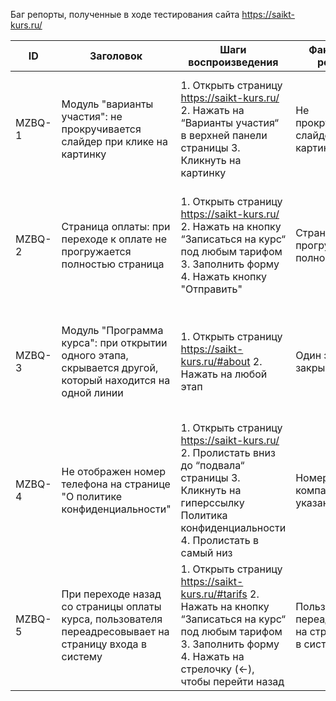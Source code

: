 Баг репорты, полученные в ходе тестирования сайта https://saikt-kurs.ru/

| ID   | Заголовок                                                                                                     | Шаги воспроизведения                                                                                                                                                                | Фактический результат                                     | Ожидаемый результат                               | Среда                                                                                                                  | Приоритет    |
|--------|---------------------------------------------------------------------------------------------------------------|-------------------------------------------------------------------------------------------------------------------------------------------------------------------------------------|-----------------------------------------------------------|---------------------------------------------------|------------------------------------------------------------------------------------------------------------------------|--------------|
| MZBQ-1 | Модуль "варианты участия": не прокручивается слайдер при клике на картинку                                | 1. Открыть страницу https://saikt-kurs.ru/  2. Нажать на “Варианты участия“ в верхней панели страницы  3. Кликнуть на картинку                                                      | Не прокручивается слайдер с картинками                    | Слайдер с картинками прокручивается справа налево | Windows 11 Домашняя для одного языка, 64-разрядная операционная система, процессор x64  Google Chrome v.107.0.5304.122 | Низкий       |
| MZBQ-2 | Страница оплаты: при переходе к оплате не прогружается полностью страница                                     | 1. Открыть страницу https://saikt-kurs.ru/  2. Нажать на кнопку “Записаться на курс“ под любым тарифом  3. Заполнить форму  4. Нажать кнопку "Отправить"                                                          | Страница прогружается не полностью                        | Подгружается страница со всем наполнением         | Windows 11 Домашняя для одного языка, 64-разрядная операционная система, процессор x64  Google Chrome v.107.0.5304.123 | Средний      |
| MZBQ-3 | Модуль "Программа курса": при открытии одного этапа, скрывается другой, который находится на одной линии  | 1. Открыть страницу https://saikt-kurs.ru/#about  2. Нажать на любой этап                                                                                                           | Один этап закрывает другой                                | Блок с этапом не перекрывает другой               | Windows 11 Домашняя для одного языка, 64-разрядная операционная система, процессор x64  Google Chrome v.107.0.5304.124 | Самый низкий |
| MZBQ-4 | Не отображен номер телефона на странице "О политике конфиденциальности"                                   | 1. Открыть страницу https://saikt-kurs.ru/  2. Пролистать вниз до “подвала“ страницы  3. Кликнуть на гиперссылку Политика конфиденциальности  4. Пролистать в самый низ                      | Номера телефона компании не указан                        | Показан номер телефона для связи с компанией      | Windows 11 Домашняя для одного языка, 64-разрядная операционная система, процессор x64  Google Chrome v.107.0.5304.125 | Низкий       |
| MZBQ-5 | При переходе назад со страницы оплаты курса, пользователя переадресовывает на страницу входа в систему        | 1. Открыть страницу https://saikt-kurs.ru/#tarifs  2. Нажать на кнопку “Записаться на курс“ под любым тарифом  3. Заполнить форму  4. Нажать на стрелочку (<-), чтобы перейти назад | Пользователя переадресовывает на страницу входа в систему | Пользователь попадает на страницу курса           | Windows 11 Домашняя для одного языка, 64-разрядная операционная система, процессор x64  Google Chrome v.107.0.5304.126 | Средний      |
